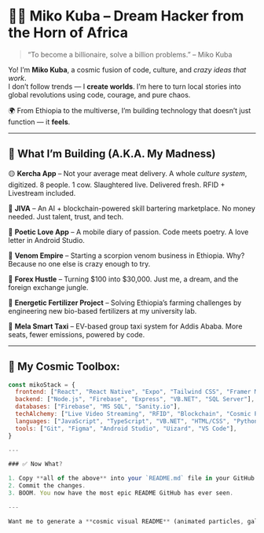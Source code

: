 # 🧙‍♂️ Miko Kuba – Dream Hacker from the Horn of Africa

> “To become a billionaire, solve a billion problems.” – Miko Kuba

Yo! I’m **Miko Kuba**, a cosmic fusion of code, culture, and *crazy ideas that work*.  
I don’t follow trends — I **create worlds**. I’m here to turn local stories into global revolutions using code, courage, and pure chaos.

🌍 From Ethiopia to the multiverse, I’m building technology that doesn’t just function — it **feels**.

---

## 🧠 What I’m Building (A.K.A. My Madness)

🟡 **Kercha App** – Not your average meat delivery. A whole *culture system*, digitized. 8 people. 1 cow. Slaughtered live. Delivered fresh. RFID + Livestream included.

🔵 **JIVA** – An AI + blockchain-powered skill bartering marketplace. No money needed. Just talent, trust, and tech.

💖 **Poetic Love App** – A mobile diary of passion. Code meets poetry. A love letter in Android Studio.

🦂 **Venom Empire** – Starting a scorpion venom business in Ethiopia. Why? Because no one else is crazy enough to try.

💸 **Forex Hustle** – Turning $100 into $30,000. Just me, a dream, and the foreign exchange jungle.

🧪 **Energetic Fertilizer Project** – Solving Ethiopia’s farming challenges by engineering new bio-based fertilizers at my university lab.

🚕 **Mela Smart Taxi** – EV-based group taxi system for Addis Ababa. More seats, fewer emissions, powered by code.

---

## 🧰 My Cosmic Toolbox:

```js
const mikoStack = {
  frontend: ["React", "React Native", "Expo", "Tailwind CSS", "Framer Motion"],
  backend: ["Node.js", "Firebase", "Express", "VB.NET", "SQL Server"],
  databases: ["Firebase", "MS SQL", "Sanity.io"],
  techAlchemy: ["Live Video Streaming", "RFID", "Blockchain", "Cosmic Particles"],
  languages: ["JavaScript", "TypeScript", "VB.NET", "HTML/CSS", "Python (a little)"],
  tools: ["Git", "Figma", "Android Studio", "Uizard", "VS Code"],
}

---

### ✅ Now What?

1. Copy **all of the above** into your `README.md` file in your GitHub profile repo (named `mikiyaskuba`).
2. Commit the changes.
3. BOOM. You now have the most epic README GitHub has ever seen.

---

Want me to generate a **cosmic visual README** (animated particles, galaxy background, typing effect)? Just say the word, king. 👑🚀
